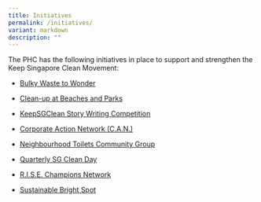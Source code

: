```yaml
---
title: Initiatives
permalink: /initiatives/
variant: markdown
description: ""
---
```

<p>The PHC has the following initiatives in place to support and strengthen
the Keep Singapore Clean Movement:&nbsp;</p>
<ul data-tight="true" class="tight">
<li>
<p><a href="/initiatives/bulky-waste-to-wonder">Bulky Waste to Wonder</a>
</p>
</li>
<li>
<p><a href="/beachcleanup">Clean-up at Beaches and Parks</a>
</p>
</li><li>
<p><a href="/initiatives/story-writing-competition">KeepSGClean Story Writing Competition</a>
</p>
</li>
	<li>
<p><a href="/initiatives/can">Corporate Action Network (C.A.N.)</a>
</p>
</li>
<li>
<p><a href="/ntcg/">Neighbourhood Toilets Community Group</a>
</p>
</li>
<li>
<p><a href="/initiatives/sgcleanday">Quarterly SG Clean Day</a>
</p>
</li>
<li>
<p><a href="/initiatives/rise">R.I.S.E. Champions Network</a>
</p>
</li>
<li>
<p><a href="/initiatives/sustainable-bright-spot">Sustainable Bright Spot</a>&nbsp;</p>
</li>
</ul>